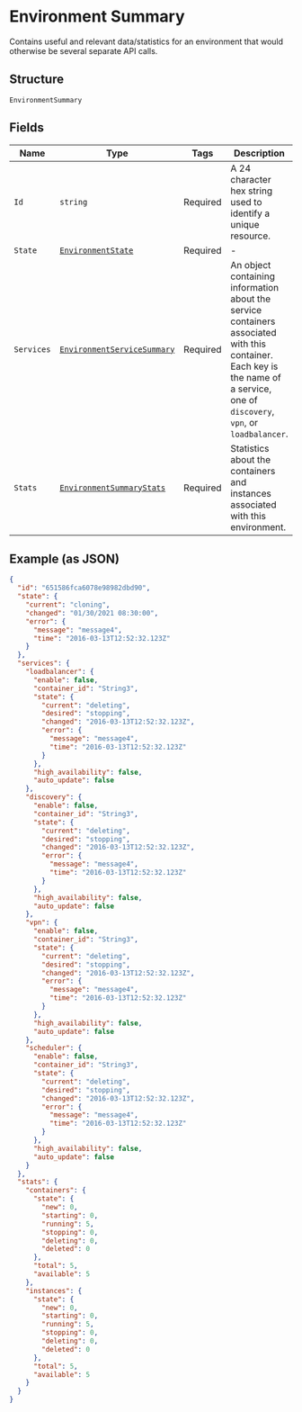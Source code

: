 
# Environment Summary

Contains useful and relevant data/statistics for an environment that would otherwise be several separate API calls.

## Structure

`EnvironmentSummary`

## Fields

| Name | Type | Tags | Description |
|  --- | --- | --- | --- |
| `Id` | `string` | Required | A 24 character hex string used to identify a unique resource. |
| `State` | [`EnvironmentState`](../../doc/models/environment-state.md) | Required | - |
| `Services` | [`EnvironmentServiceSummary`](../../doc/models/environment-service-summary.md) | Required | An object containing information about the service containers associated with this container. Each key is the name of a service, one of `discovery`, `vpn`, or `loadbalancer`. |
| `Stats` | [`EnvironmentSummaryStats`](../../doc/models/environment-summary-stats.md) | Required | Statistics about the containers and instances associated with this environment. |

## Example (as JSON)

```json
{
  "id": "651586fca6078e98982dbd90",
  "state": {
    "current": "cloning",
    "changed": "01/30/2021 08:30:00",
    "error": {
      "message": "message4",
      "time": "2016-03-13T12:52:32.123Z"
    }
  },
  "services": {
    "loadbalancer": {
      "enable": false,
      "container_id": "String3",
      "state": {
        "current": "deleting",
        "desired": "stopping",
        "changed": "2016-03-13T12:52:32.123Z",
        "error": {
          "message": "message4",
          "time": "2016-03-13T12:52:32.123Z"
        }
      },
      "high_availability": false,
      "auto_update": false
    },
    "discovery": {
      "enable": false,
      "container_id": "String3",
      "state": {
        "current": "deleting",
        "desired": "stopping",
        "changed": "2016-03-13T12:52:32.123Z",
        "error": {
          "message": "message4",
          "time": "2016-03-13T12:52:32.123Z"
        }
      },
      "high_availability": false,
      "auto_update": false
    },
    "vpn": {
      "enable": false,
      "container_id": "String3",
      "state": {
        "current": "deleting",
        "desired": "stopping",
        "changed": "2016-03-13T12:52:32.123Z",
        "error": {
          "message": "message4",
          "time": "2016-03-13T12:52:32.123Z"
        }
      },
      "high_availability": false,
      "auto_update": false
    },
    "scheduler": {
      "enable": false,
      "container_id": "String3",
      "state": {
        "current": "deleting",
        "desired": "stopping",
        "changed": "2016-03-13T12:52:32.123Z",
        "error": {
          "message": "message4",
          "time": "2016-03-13T12:52:32.123Z"
        }
      },
      "high_availability": false,
      "auto_update": false
    }
  },
  "stats": {
    "containers": {
      "state": {
        "new": 0,
        "starting": 0,
        "running": 5,
        "stopping": 0,
        "deleting": 0,
        "deleted": 0
      },
      "total": 5,
      "available": 5
    },
    "instances": {
      "state": {
        "new": 0,
        "starting": 0,
        "running": 5,
        "stopping": 0,
        "deleting": 0,
        "deleted": 0
      },
      "total": 5,
      "available": 5
    }
  }
}
```

